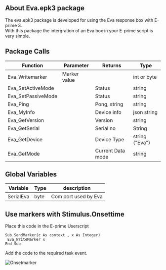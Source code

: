 <!-- About -->
## About Eva.epk3 package
The eva.epk3 package is developed for using the Eva response box with E-prime 3.<br>
With this package the intergration of an Eva box in your E-prime script is very simple.



<!-- Package calls -->
## Package Calls

| Function | Parameter | Returns | Type
| ------------- | ------------- | ------------- | ------------- |
| Eva_Writemarker  | Marker value |   |int or byte| 
| Eva_SetActiveMode  |    | Status | string |
| Eva_SetPassiveMode  |    | Status | string |
| Eva_Ping  |    | Pong, string | string|
| Eva_MyInfo  |    | Device info | json string|
| Eva_GetVersion  |    | Version |string|
| Eva_GetSerial  |    | Serial no |String|
| Eva_GetDevice  |    | Device Type |string ("Eva")|
| Eva_GetMode  |    | Current Data mode |string|

<!-- Global variables -->
## Global Variables

| Variable | Type | description|
| ------------- | ------------- | ------------- | 
| SerialEva  | byte |   Com port used by Eva|  


## Use markers with Stimulus.Onsettime
Place this code in the E-prime Userscript
```
Sub SendMarker(c As context , x As Integer)
 Eva_WriteMarker x    
End Sub
```
Add the code to the required task event.

![Onsetmarker](https://user-images.githubusercontent.com/98744988/175535976-3020274b-d028-449e-a84f-acc6cafd22dc.gif)
